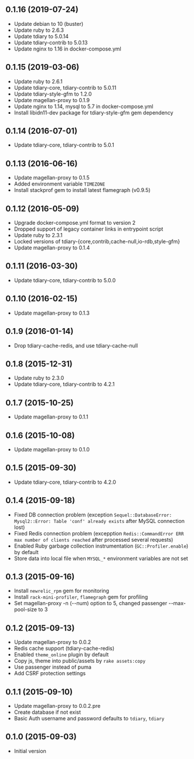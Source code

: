 ## 0.1.16 (2019-07-24)

 * Update debian to 10 (buster)
 * Update ruby to 2.6.3
 * Update tdiary to 5.0.14
 * Update tdiary-contrib to 5.0.13
 * Update nginx to 1.16 in docker-compose.yml

## 0.1.15 (2019-03-06)

 * Update ruby to 2.6.1
 * Update tdiary-core, tdiary-contrib to 5.0.11
 * Update tdiary-style-gfm to 1.2.0
 * Update magellan-proxy to 0.1.9
 * Update nginx to 1.14, mysql to 5.7 in docker-compose.yml
 * Install libidn11-dev package for tdiary-style-gfm gem dependency

## 0.1.14 (2016-07-01)

 * Update tdiary-core, tdiary-contrib to 5.0.1

## 0.1.13 (2016-06-16)

 * Update magellan-proxy to 0.1.5
 * Added environment variable `TIMEZONE`
 * Install stackprof gem to install latest flamegraph (v0.9.5)

## 0.1.12 (2016-05-09)

 * Upgrade docker-compose.yml format to version 2
 * Dropped support of legacy container links in entrypoint script
 * Update ruby to 2.3.1
 * Locked versions of tdiary-{core,contrib,cache-null,io-rdb,style-gfm}
 * Update magellan-proxy to 0.1.4

## 0.1.11 (2016-03-30)

 * Update tdiary-core, tdiary-contrib to 5.0.0

## 0.1.10 (2016-02-15)

 * Update magellan-proxy to 0.1.3

## 0.1.9 (2016-01-14)

 * Drop tdiary-cache-redis, and use tdiary-cache-null

## 0.1.8 (2015-12-31)

 * Update ruby to 2.3.0
 * Update tdiary-core, tdiary-contrib to 4.2.1

## 0.1.7 (2015-10-25)

 * Update magellan-proxy to 0.1.1

## 0.1.6 (2015-10-08)

 * Update magellan-proxy to 0.1.0

## 0.1.5 (2015-09-30)

 * Update tdiary-core, tdiary-contrib to 4.2.0

## 0.1.4 (2015-09-18)

 * Fixed DB connection problem
   (exception `Sequel::DatabaseError: Mysql2::Error: Table 'conf' already exists` after MySQL connection lost)
 * Fixed Redis connection problem
   (excepption `Redis::CommandError ERR max number of clients reached` after processed several requests)
 * Enabled Ruby garbage collection instrumentation (`GC::Profiler.enable`) by default
 * Store data into local file when `MYSQL_*` environment variables are not set

## 0.1.3 (2015-09-16)

 * Install `newrelic_rpm` gem for monitoring
 * Install `rack-mini-profiler`, `flamegraph` gem for profiling
 * Set magellan-proxy -n (--num) option to 5, changed passenger --max-pool-size to 3

## 0.1.2 (2015-09-13)

 * Update magellan-proxy to 0.0.2
 * Redis cache support (tdiary-cache-redis)
 * Enabled `theme_online` plugin by default
 * Copy js, theme into public/assets by `rake assets:copy`
 * Use passenger instead of puma
 * Add CSRF protection settings

## 0.1.1 (2015-09-10)

 * Update magellan-proxy to 0.0.2.pre
 * Create database if not exist
 * Basic Auth username and password defaults to `tdiary`, `tdiary`

## 0.1.0 (2015-09-03)

 * Initial version

